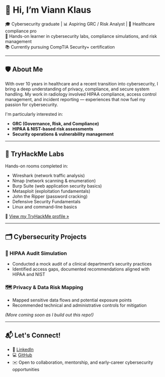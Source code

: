 # 👋 Hi, I’m Viann Klaus

🎓 Cybersecurity graduate | 📊 Aspiring GRC / Risk Analyst | 🏥 Healthcare compliance pro  
🔐 Hands-on learner in cybersecurity labs, compliance simulations, and risk management  
📚 Currently pursuing CompTIA Security+ certification  

---

## 🛡️ About Me

With over 10 years in healthcare and a recent transition into cybersecurity, I bring a deep understanding of privacy, compliance, and secure system handling. My work in radiology involved HIPAA compliance, access control management, and incident reporting — experiences that now fuel my passion for cybersecurity.

I'm particularly interested in:
- **GRC (Governance, Risk, and Compliance)**
- **HIPAA & NIST-based risk assessments**
- **Security operations & vulnerability management**

---

## 🧪 TryHackMe Labs

Hands-on rooms completed in:
- Wireshark (network traffic analysis)
- Nmap (network scanning & enumeration)
- Burp Suite (web application security basics)
- Metasploit (exploitation fundamentals)
- John the Ripper (password cracking)
- Defensive Security Fundamentals
- Linux and command-line basics

📎 [View my TryHackMe profile »](https://tryhackme.com/p/YourUsername)

---

## 🗂️ Cybersecurity Projects

### 📝 HIPAA Audit Simulation  
- Conducted a mock audit of a clinical department’s security practices  
- Identified access gaps, documented recommendations aligned with HIPAA and NIST  

### 🗺️ Privacy & Data Risk Mapping  
- Mapped sensitive data flows and potential exposure points  
- Recommended technical and administrative controls for mitigation  

*(More coming soon as I build out this repo!)*

---

## 📬 Let's Connect!

- 🔗 [LinkedIn](https://www.linkedin.com/in/viann-klaus)
- 💻 [GitHub](https://github.com/YourUsername)
- ✉️ Open to collaboration, mentorship, and early-career cybersecurity opportunities

